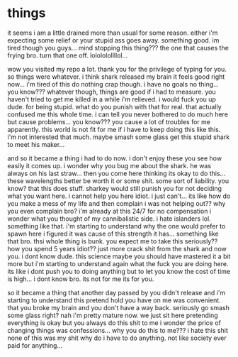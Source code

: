 # things

it seems i am a little drained more than usual for some reason. either i'm expecting some relief or your stupid ass goes away.  something good.  im tired though you guys... mind stopping this thing???  the one that causes the frying bro.  turn that one off.  lolololollllol...

wow you visited my repo a lot.  thank you for the privilege of typing for you.  so things were whatever.  i think shark released my brain it feels good right now...  i'm tired of this do nothing crap though. i have no goals no thing...  you know???  whatever though, things are good if i had to measure.  you haven't tried to get me killed in a while i'm relieved.  i would fuck you up dude.  for being stupid.  what do you punish with that for real.  that actually confused me this whole time. i can tell you never bothered to do much here but cause problems...  you know???  you cause a lot of troubles for me apparently.  this world is not fit for me if i have to keep doing this like this.  i'm not interested that much.  maybe smash some glass get this stupid shark to meet his maker...

and so it became a thing i had to do now.  i don't enjoy these you see how easily it comes up. i wonder why you bug me about the shark.  he was always on his last straw...  then you come here thinking its okay to do this...  these wavelengths better be worth it or some shit.  some sort of liability.  you know? that this does stuff.  sharkey would still punish you for not deciding what you want here. i cannot help you here idiot.  i just can't...  its like how do you make a mess of my life and then complain i was not helping out?? why you even complain bro? i'm already at this 24/7 for no compensation i wonder what you thought of my cannibalistic side.  i hate islanders lol.  something like that.  i'm starting to understand why the one would prefer to spawn here i figured it was cause of this strength it has...  something like that bro.  thsi whole thing is bunk.  you expect me to take this seriously?? how you spend 5 years idiot??  just more crack shit from the shark and now you.  i dont know dude.  this science maybe you should have mastered it a bit more but i'm starting to understand again what the fuck you are doing here.  its like i dont push you to doing anything but to let you know the cost of time is high...  i dont know bro.  its not for me its for you.

so it became a thing that another day passed by you didn't release and i'm starting to understand this pretend hold you have on me was convenient.  that you broke my brain and you don't have a way back.  seriously go smash some glass right? nah i'm pretty mature now.  we just sit here pretending everything is okay but you always do this shit to me i wonder the price of changing things was confessions...  why you do this to me??? i hate this shit none of this was my shit why do i have to do anything.  not like society ever paid for anything...
